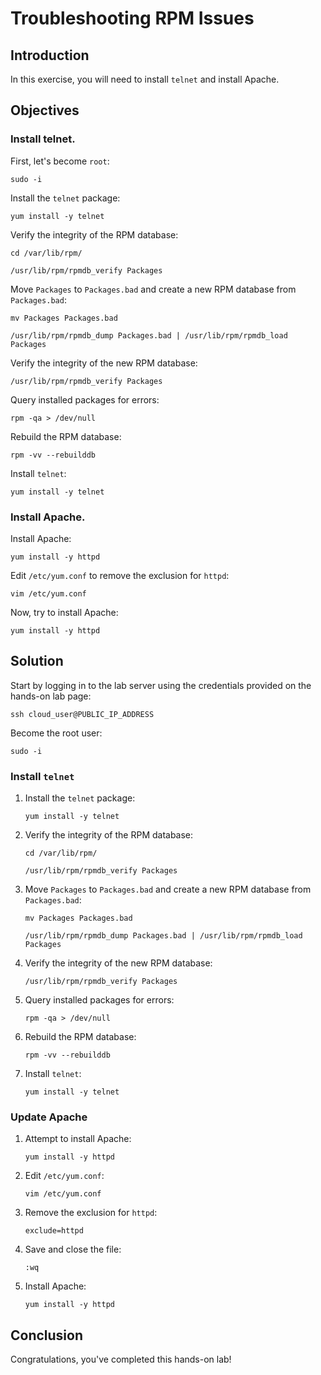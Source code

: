 ﻿
# Troubleshooting RPM Issues


## Introduction

In this exercise, you will need to install  `telnet`  and install Apache.
## Objectives

### Install telnet.

First, let's become  `root`:

`sudo -i`

Install the  `telnet`  package:

`yum install -y telnet`

Verify the integrity of the RPM database:

`cd /var/lib/rpm/`

`/usr/lib/rpm/rpmdb_verify Packages`

Move  `Packages`  to  `Packages.bad`  and create a new RPM database from  `Packages.bad`:

`mv Packages Packages.bad`

`/usr/lib/rpm/rpmdb_dump Packages.bad | /usr/lib/rpm/rpmdb_load Packages`

Verify the integrity of the new RPM database:

`/usr/lib/rpm/rpmdb_verify Packages`

Query installed packages for errors:

`rpm -qa > /dev/null`

Rebuild the RPM database:

`rpm -vv --rebuilddb`

Install  `telnet`:

`yum install -y telnet`

### Install Apache.

Install Apache:

`yum install -y httpd`

Edit  `/etc/yum.conf`  to remove the exclusion for  `httpd`:

`vim /etc/yum.conf`

Now, try to install Apache:

`yum install -y httpd`




## Solution

Start by logging in to the lab server using the credentials provided on the hands-on lab page:

`ssh cloud_user@PUBLIC_IP_ADDRESS`

Become the root user:

`sudo -i`

### Install  `telnet`

1.  Install the  `telnet`  package:
    
    `yum install -y telnet`
    
2.  Verify the integrity of the RPM database:
    
    `cd /var/lib/rpm/`
    
    `/usr/lib/rpm/rpmdb_verify Packages`
    
3.  Move  `Packages`  to  `Packages.bad`  and create a new RPM database from  `Packages.bad`:
    
    `mv Packages Packages.bad`
    
    `/usr/lib/rpm/rpmdb_dump Packages.bad | /usr/lib/rpm/rpmdb_load Packages`
    
4.  Verify the integrity of the new RPM database:
    
    `/usr/lib/rpm/rpmdb_verify Packages`
    
5.  Query installed packages for errors:
    
    `rpm -qa > /dev/null`
    
6.  Rebuild the RPM database:
    
    `rpm -vv --rebuilddb`
    
7.  Install  `telnet`:
    
    `yum install -y telnet`
    

### Update Apache

1.  Attempt to install Apache:
    
    `yum install -y httpd`
    
2.  Edit  `/etc/yum.conf`:
    
    `vim /etc/yum.conf`
    
3.  Remove the exclusion for  `httpd`:
    
    `exclude=httpd`
    
4.  Save and close the file:
    
    `:wq`
    
5.  Install Apache:
    
    `yum install -y httpd`
    

## Conclusion

Congratulations, you've completed this hands-on lab!
